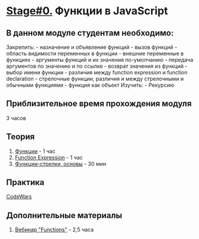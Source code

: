 # [Stage#0.](../../) Функции в JavaScript
## В данном модуле студентам необходимо:
Закрепить:
    - назначение и объявление функций
    - вызов функций
    - область видимости переменных в функции
    - внешние переменные в функциях
    - аргументы функций и их значения по-умолчанию
    - передача аргументов по значению и по ссылке
    - возврат значения из функций
    - выбор имени функции
    - различия между function expression и function declaration
    - стрелочные функции, различия и между стрелочными и обычными функциями
    - функция как объект 
Изучить:
    - Рекурсию     

## Приблизительное время прохождения модуля
3 часов

## Теория
 1. [Функции](https://learn.javascript.ru/function-basics) - 1 час
 2. [Function Expression](https://learn.javascript.ru/function-expressions) - 1 час
 3. [Функции-стрелки, основы](https://learn.javascript.ru/arrow-functions-basics) - 30 мин

## Практика
 [CodeWars](https://github.com/rolling-scopes-school/tasks/blob/master/tasks/codewars/functions.md)

## Дополнительные материалы
1. [Вебинар "Functions"](https://www.youtube.com/watch?v=fShrn50Fkhw&list=PLe--kalBDwji8WXKVjhON39X4v_Uj6T_R&index=6) - 2,5 часа

